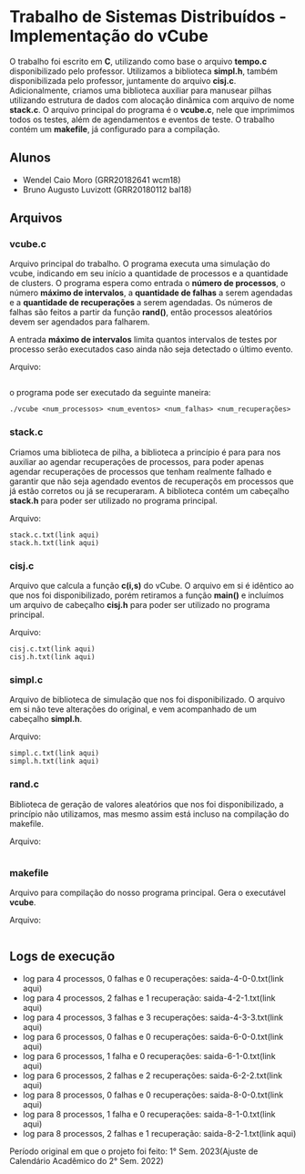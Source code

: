 # Trabalho de Sistemas Distribuídos - Implementação do vCube

O trabalho foi escrito em **C**, utilizando como base o arquivo **tempo.c** disponibilizado pelo professor. Utilizamos a biblioteca **simpl.h**, também disponibilizada pelo professor, juntamente do arquivo **cisj.c**. Adicionalmente, criamos uma biblioteca auxiliar para manusear pilhas utilizando estrutura de dados com alocação dinâmica com arquivo de nome **stack.c**. O arquivo principal do programa é o **vcube.c**, nele que imprimimos todos os testes, além de agendamentos e eventos de teste. O trabalho contém um **makefile**, já configurado para a compilação.

## Alunos

* Wendel Caio Moro (GRR20182641 wcm18)
* Bruno Augusto Luvizott (GRR20180112 bal18)

## Arquivos

### vcube.c

Arquivo principal do trabalho. O programa executa uma simulação do vcube, indicando em seu início a quantidade de processos e a quantidade de clusters. O programa espera como entrada o **número de processos**, o número **máximo de intervalos**, a **quantidade de falhas** a serem agendadas e a **quantidade de recuperações** a serem agendadas. Os números de falhas são feitos a partir da função **rand()**, então processos aleatórios devem ser agendados para falharem.

A entrada **máximo de intervalos** limita quantos intervalos de testes por processo serão executados caso ainda não seja detectado o último evento.

Arquivo:

```vcube.c.txt(link aqui)
```

o programa pode ser executado da seguinte maneira:

```
./vcube <num_processos> <num_eventos> <num_falhas> <num_recuperações>
```

### stack.c

Criamos uma biblioteca de pilha, a biblioteca a princípio é para para nos auxiliar ao agendar recuperações de processos, para poder apenas agendar recuperações de processos que tenham realmente falhado e garantir que não seja agendado eventos de recuperaçõs em processos que já estão corretos ou já se recuperaram. A biblioteca contém um cabeçalho **stack.h** para poder ser utilizado no programa principal.

Arquivo:

```
stack.c.txt(link aqui)
stack.h.txt(link aqui)
```

### cisj.c

Arquivo que calcula a função **c(i,s)** do vCube. O arquivo em si é idêntico ao que nos foi disponibilizado, porém retiramos a função **main()**  e incluímos um arquivo de cabeçalho **cisj.h** para poder ser utilizado no programa principal.

Arquivo:

```
cisj.c.txt(link aqui)
cisj.h.txt(link aqui)
```

### simpl.c

Arquivo de biblioteca de simulação que nos foi disponibilizado. O arquivo em si não teve alterações do original, e vem acompanhado de um cabeçalho **simpl.h**.

Arquivo:

```
simpl.c.txt(link aqui)
simpl.h.txt(link aqui)
```

### rand.c

Biblioteca de geração de valores aleatórios que nos foi disponibilizado, a princípio não utilizamos, mas mesmo assim está incluso na compilação do makefile.

Arquivo:

```rand.c.txt(link aqui)
```

### makefile

Arquivo para compilação do nosso programa principal. Gera o executável **vcube**.

Arquivo:

```makefile.txt(link aqui)
```

## Logs de execução

* log para 4 processos, 0 falhas e 0 recuperações: saida-4-0-0.txt(link aqui)
* log para 4 processos, 2 falhas e 1 recuperação: saida-4-2-1.txt(link aqui)
* log para 4 processos, 3 falhas e 3 recuperações: saida-4-3-3.txt(link aqui)
* log para 6 processos, 0 falhas e 0 recuperações: saida-6-0-0.txt(link aqui)
* log para 6 processos, 1 falha e 0 recuperações: saida-6-1-0.txt(link aqui)
* log para 6 processos, 2 falhas e 2 recuperações: saida-6-2-2.txt(link aqui)
* log para 8 processos, 0 falhas e 0 recuperações: saida-8-0-0.txt(link aqui)
* log para 8 processos, 1 falha e 0 recuperações: saida-8-1-0.txt(link aqui)
* log para 8 processos, 2 falhas e 1 recuperação: saida-8-2-1.txt(link aqui)


Período original em que o projeto foi feito: 1° Sem. 2023(Ajuste de Calendário Acadêmico do 2° Sem. 2022)
